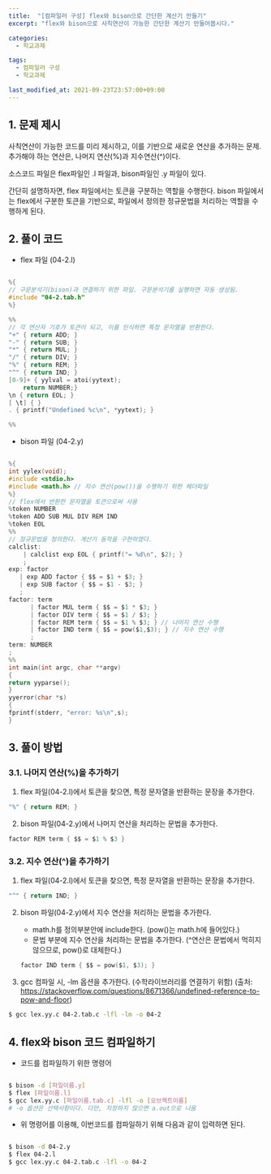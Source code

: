 ```yaml
---
title:  "[컴파일러 구성] flex와 bison으로 간단한 계산기 만들기"
excerpt: "flex와 bison으로 사칙연산이 가능한 간단한 계산기 만들어봅시다."

categories:
  - 학교과제

tags:
  - 컴파일러 구성
  - 학교과제

last_modified_at: 2021-09-23T23:57:00+09:00
---
```


## 1. 문제 제시

사칙연산이 가능한 코드를 미리 제시하고, 이를 기반으로 새로운 연산을 추가하는 문제.
추가해야 하는 연산은, 나머지 연산(%)과 지수연산(^)이다.

소스코드 파일은 flex파일인 .l 파일과, bison파일인 .y 파일이 있다.

간단히 설명하자면,
flex 파일에서는 토큰을 구분하는 역할을 수행한다.
bison 파일에서는 flex에서 구분한 토큰을 기반으로, 파일에서 정의한 정규문법을 처리하는 역할을 수행하게 된다.

## 2. 풀이 코드

- flex 파일 (04-2.l)

```c

%{
// 구문분석기(bison)과 연결하기 위한 파일. 구문분석기를 실행하면 자동 생성됨.
#include "04-2.tab.h"
%}

%%
// 각 연산자 기호가 토큰이 되고, 이를 인식하면 특정 문자열을 반환한다.
"+" { return ADD; }
"-" { return SUB; }
"*" { return MUL; }
"/" { return DIV; }
"%" { return REM; }
"^" { return IND; }
[0-9]+ { yylval = atoi(yytext);
	return NUMBER;}
\n { return EOL; } 
[ \t] { }
. { printf("Undefined %c\n", *yytext); }

%%


```

- bison 파일 (04-2.y)

```c

%{
int yylex(void);
#include <stdio.h>
#include <math.h> // 지수 연산(pow())을 수행하기 위한 헤더파일
%}
// flex에서 반환한 문자열을 토큰으로써 사용
%token NUMBER
%token ADD SUB MUL DIV REM IND
%token EOL
%%
// 정규문법을 정의한다. 계산기 동작을 구현하였다.
calclist:
	| calclist exp EOL { printf("= %d\n", $2); }
	;
exp: factor
   | exp ADD factor { $$ = $1 + $3; }
   | exp SUB factor { $$ = $1 - $3; }
   ;
factor: term
      | factor MUL term { $$ = $1 * $3; }
      | factor DIV term { $$ = $1 / $3; }
      | factor REM term { $$ = $1 % $3; } // 나머지 연산 수행
      | factor IND term { $$ = pow($1,$3); } // 지수 연산 수행
      ;
term: NUMBER
;
%%
int main(int argc, char **argv)
{
return yyparse();
}
yyerror(char *s)
{
fprintf(stderr, "error: %s\n",s);
}


```

## 3. 풀이 방법

### 3.1. 나머지 연산(%)을 추가하기

1. flex 파일(04-2.l)에서 토큰을 찾으면, 특정 문자열을 반환하는 문장을 추가한다.

```c
"%" { return REM; }
```
2. bison 파일(04-2.y)에서 나머지 연산을 처리하는 문법을 추가한다.

```c
factor REM term { $$ = $1 % $3 }
```

### 3.2. 지수 연산(^)을 추가하기

1. flex 파일(04-2.l)에서 토큰을 찾으면, 특정 문자열을 반환하는 문장을 추가한다.

```c
"^" { return IND; }
```

2. bison 파일(04-2.y)에서 지수 연산을 처리하는 문법을 추가한다.
	
	- math.h를 정의부분안에 include한다.
	(pow()는 math.h에 들어있다.)
	- 문법 부분에 지수 연산을 처리하는 문법을 추가한다.
	(^연산은 문법에서 먹히지 않으므로, pow()로 대체한다.)
	```c
 	factor IND term { $$ = pow($1, $3); }
	```
3. gcc 컴파일 시, -lm 옵션을 추가한다. (수학라이브러리를 연결하기 위함)
(출처: https://stackoverflow.com/questions/8671366/undefined-reference-to-pow-and-floor)

```bash
$ gcc lex.yy.c 04-2.tab.c -lfl -lm -o 04-2
```

## 4. flex와 bison 코드 컴파일하기

- 코드를 컴파일하기 위한 명령어

```bash

$ bison -d [파일이름.y]
$ flex [파일이름.l]
$ gcc lex.yy.c [파일이름.tab.c] -lfl -o [오브젝트이름] 
# -o 옵션은 선택사항이다. 다만, 지정하지 않으면 a.out으로 나옴

```

- 위 명령어를 이용해, 이번코드를 컴파일하기 위해 다음과 같이 입력하면 된다.

```bash

$ bison -d 04-2.y
$ flex 04-2.l
$ gcc lex.yy.c 04-2.tab.c -lfl -o 04-2

```